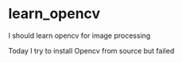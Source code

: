 # learn_opencv
I should learn opencv for image processing

Today I try to install Opencv from source but failed
